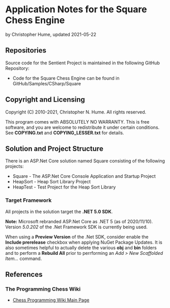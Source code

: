 # Application Notes for the Square Chess Engine
by Christopher Hume, updated 2021-05-22
## Repositories
Source code for the Sentient Project is maintained in the following GitHub Repository:

* Code for the Square Chess Engine can be found in GitHub/Samples/CSharp/Square

## Copyright and Licensing
Copyright (C) 2010-2021, Christopher N. Hume.  All rights reserved.

This program comes with ABSOLUTELY NO WARRANTY.  This is free software, and you are welcome to redistribute it under certain conditions.  See **COPYING.txt** and **COPYING_LESSER.txt** for details.

## Solution and Project Structure
There is an ASP.Net Core solution named Square consisting of the following projects:

* Square - The ASP.Net Core Console Application and Startup Project
* HeapSort - Heap Sort Library Project
* HeapTest - Test Project for the Heap Sort Library

### Target Framework
All projects in the solution target the **.NET 5.0 SDK**.

**Note:** Microsoft rebranded ASP.Net Core as .NET 5 (as of 2020/11/10). Version *5.0.202* of the .Net Framework SDK is currently being used.

When using a **Preview Version** of the .Net SDK, consider enable the **Include prerelease** checkbox when applying NuGet Package Updates.  It is also sometimes helpful to actually delete the various **obj** and **bin** folders and to perform a **Rebuild All** prior to perrforming an *Add > New Scaffolded Item...* command.

## References

### The Programming Chess Wiki
* [Chess Programming Wiki Main Page](https://www.chessprogramming.org/Main_Page)

